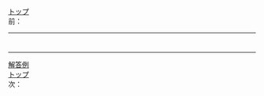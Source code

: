 [トップ](../README.md)  
前： []()  

---

# 

---
[解答例](../ans/addmissioncontroller.md)  
[トップ](../README.md)  
次： []()  
